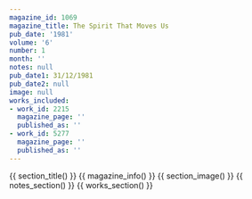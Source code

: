 ```yaml
---
magazine_id: 1069
magazine_title: The Spirit That Moves Us
pub_date: '1981'
volume: '6'
number: 1
month: ''
notes: null
pub_date1: 31/12/1981
pub_date2: null
image: null
works_included:
- work_id: 2215
  magazine_page: ''
  published_as: ''
- work_id: 5277
  magazine_page: ''
  published_as: ''
---
```


{{ section_title() }}
{{ magazine_info() }}
{{ section_image() }}
{{ notes_section() }}
{{ works_section() }}
